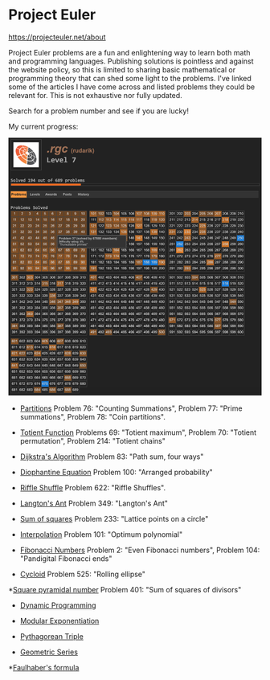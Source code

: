# Project Euler 
<https://projecteuler.net/about>

Project Euler problems are a fun and enlightening way to learn both math and programming languages. Publishing solutions is pointless and against the website policy, so this is limited to sharing basic mathematical or programming theory that can shed some light to the problems. I've linked some of the articles I have come across and listed problems they could be relevant for. This is not exhaustive nor fully updated. 

Search for a problem number and see if you are lucky!

My current progress: 

![](rudarik_progress.png)

* [Partitions](https://en.wikipedia.org/wiki/Partition_(number_theory))
Problem 76: "Counting Summations", Problem 77: "Prime summations", Problem 78: "Coin partitions". 

* [Totient Function](https://en.wikipedia.org/wiki/Euler%27s_totient_function)
Problems 69: "Totient maximum", Problem 70: "Totient permutation", Problem 214: "Totient chains"

* [Dijkstra's Algorithm](https://en.wikipedia.org/wiki/Dijkstra%27s_algorithm)
Problem 83: "Path sum, four ways" 

* [Diophantine Equation](https://en.wikipedia.org/wiki/Diophantine_equation)
Problem 100: "Arranged probability"

* [Riffle Shuffle](http://mathworld.wolfram.com/RiffleShuffle.html)
Problem 622:  "Riffle Shuffles".

* [Langton's Ant](https://en.wikipedia.org/wiki/Langton%27s_ant)
Problem 349: "Langton's Ant"

* [Sum of squares](https://en.wikipedia.org/wiki/Sum_of_two_squares_theorem)
Problem 233: "Lattice points on a circle"

* [Interpolation](https://en.wikipedia.org/wiki/Interpolation)
Problem 101: "Optimum polynomial"

* [Fibonacci Numbers](https://en.wikipedia.org/wiki/Fibonacci_number)
Problem 2: "Even Fibonacci numbers", Problem 104: "Pandigital Fibonacci ends"

* [Cycloid](https://en.wikipedia.org/wiki/Cycloid)
Problem 525: "Rolling ellipse"

*[Square pyramidal number](https://en.wikipedia.org/wiki/Square_pyramidal_number)
Problem 401: "Sum of squares of divisors"

* [Dynamic Programming](https://en.wikipedia.org/wiki/Dynamic_programming)

* [Modular Exponentiation](https://en.wikipedia.org/wiki/Modular_exponentiation)

* [Pythagorean Triple](https://en.wikipedia.org/wiki/Pythagorean_triple)

* [Geometric Series](https://en.wikipedia.org/wiki/Geometric_series)

*[Faulhaber's formula](https://en.wikipedia.org/wiki/Faulhaber%27s_formula)
